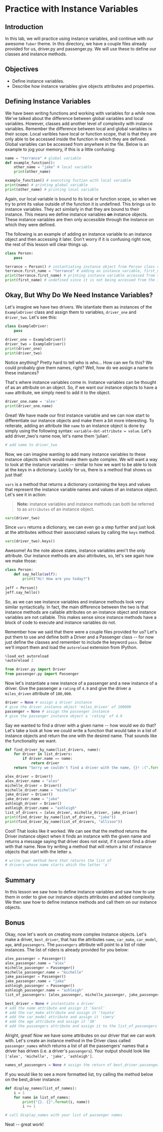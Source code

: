 
# Practice with Instance Variables

## Introduction
In this lab, we will practice using instance variables, and continue with our awesome `fuber` theme. In this directory, we have a couple files already provided for us, driver.py and passenger.py. We will use these to define our classes and instance methods.

## Objectives

* Define instance variables.
* Describe how instance variables give objects attributes and properties.

## Defining Instance Variables

We have been writing functions and working with variables for a while now. We've talked about the difference between global variables and local variables. However, classes add another level of complexity with instance variables. Remember the difference between local and global variables is their scope. Local varibles have local or function scope, that is that they are only able to be accessed inside the function in which they are defined. Global variables can be accessed from anywhere in the file. Below is an example to jog your memory, if this is a little confusing:  


```python
name = "terrance" # global variable
def example_function():
    other_name = "jake" # local variable
    print(other_name)

example_function() # executing fuction with local variable
print(name) # printing global variable
print(other_name) # printing local variable
```

Again, our local variable is bound to its local or function scope, so when we try to print its value outside of the function it is undefined. This brings us to instance variables. They act similarly in that they are bound to their instance. This means we define instance variables **on** instance objects. These instance variables are then only accessible through the instance on which they were defined.

The following is an example of adding an instance variable to an instance object and then accessing it later. Don't worry if it is confusing right now, the rest of this lesson will clear things up.


```python
class Person:
    pass

terrance = Person() # instantiating instance object from Person class called 'terrance'
terrance.first_name = "terrance" # adding an instance variable, first_name to the instance
print(terrance.first_name) # printing instance variable accessed from the instance
print(first_name) # undefined since it is not being accessed from the instance
```

## Okay, But Why Do We Need Instance Variables?

Let's imagine we have two drivers. We istantiate them as instances of the `ExampleDriver` class and assign them to variables, `driver_one` and `driver_two`. Let's see this:


```python
class ExampleDriver:
    pass
    
driver_one = ExampleDriver()
driver_two = ExampleDriver()
print(driver_one)
print(driver_two)
```

Notice anything? Pretty hard to tell who is who... How can we fix this? We could probably give them names, right? Well, how do we assign a name to these instances?

That's where instance variables come in. Instance variables can be thought of as an attribute on an object. So, if we want our instance objects to have a `name` attribute, we simply need to add it to the object.


```python
driver_one.name = 'alex'
print(driver_one.name)
```

Great! We have made our first instance variable and we can now start to differentiate our instance objects and make them a bit more interesting. To reiterate, adding an attribute like `name` to an instance object is done by simply using the following syntax: `variable-dot-attribute = value`. Let's add driver_two's name now, let's name them 'julian'.


```python
# add name to driver_two
```

Now, we can imagine wanting to add many instance variables to these instance objects which would make them quite complex. We will want a way to look at the instance variables -- similar to how we want to be able to look at the keys in a dictionary. Luckily for us, there is a method that shows us just that! 

`vars` is a method that returns a dictionary containing the keys and values that represent the instance variable names and values of an instance object. Let's see it in action:

> **Note:** instance variables and instance methods can both be referred to as `attributes` of an instance object. 


```python
vars(driver_two)
```

Since `vars` returns a dictionary, we can even go a step further and just look at the attributes without their associated values by calling the `keys` method.


```python
vars(driver_two).keys()
```

Awesome! As the note above states, instance variables aren't the only attribute. Our instance methods are also attributes, so, let's see again how we make those:


```python
class Person:
    def say_hello(self):
        print("Hi! How are you today?")
        
jeff = Person()
jeff.say_hello()
```

So, as we can see instance variables and instance methods look very similar syntactically. In fact, the main difference between the two is that instance methods are callable attributes on an instance object and instance variables are not callable. This makes sense since instance methods have a block of code to execute and instance variables do not. 

Remember how we said that there were a couple files provided for us? Let's put them to use and define both a Driver and a Passenger class -- for now just define the classes and remember to include the keyword `pass`. Below we'll import them and load the `autoreload` extension from IPython.


```python
%load_ext autoreload
%autoreload 2
```


```python
from driver.py import Driver
from passenger.py import Passenger
```

Now let's instantiate a new instance of a passenger and a new instance of a driver. Give the passenger a `rating` of `4.9` and give the driver a `miles_driven` attribute of `100,000`.


```python
driver = None # assign a driver instance
# give the driver instance object 'miles_driven' of 100000
passenger = None # assign the passenger instance
# give the passenger instance object a 'rating' of 4.9
```

Say we wanted to find a driver with a given name -- how would we do that? Let's take a look at how we could write a function that would take in a list of instance objects and return the one with the desired name. That sounds like the functionality we want.


```python
def find_driver_by_name(list_drivers, name):
    for driver in list_drivers:
        if driver.name == name:
            return driver
    return "Sorry we couldn't find a driver with the name, {}! :(".format('allison')
```


```python
alex_driver = Driver()
alex_driver.name = "alex"
michelle_driver = Driver()
michelle_driver.name = "michelle"
jake_driver = Driver()
jake_driver.name = "jake"
ashleigh_driver = Driver()
ashleigh_driver.name = "ashleigh"
list_of_drivers = [alex_driver, michelle_driver, jake_driver]
print(find_driver_by_name(list_of_drivers, "jake"))
print(find_driver_by_name(list_of_drivers, "allison"))
```

Cool! That looks like it worked. We can see that the method returns the Driver instance object when it finds an instance with the given name and returns a message saying that driver does not exist, if it cannot find a driver with that name. Now try writing a method that will return a list of instance objects that start with the letter `a`.


```python
# write your method here that returns the list of 
# drivers whose name starts which the letter 'a'
```

## Summary
In this lesson we saw how to define instance variables and saw how to use them in order to give our instance objects attributes and added complexity. We then saw how to define instance methods and call them on our instance objects. 

## Bonus

Okay, now let's work on creating more complex instance objects. Let's make a driver, `best_driver`, that has the attributes `name`, `car_make`, `car_model`, `age`, and `passengers`. The `passengers` attribute will point to a list of rider instances. The list of riders is already provided for you below:


```python
alex_passenger = Passenger()
alex_passenger.name = "alex"
michelle_passenger = Passenger()
michelle_passenger.name = "michelle"
jake_passenger = Passenger()
jake_passenger.name = "jake"
ashleigh_passenger = Passenger()
ashleigh_passenger.name = "ashleigh"
list_of_passengers: [alex_passenger, michelle_passenger, jake_passenger, ashleigh_passenger]
```


```python
best_driver = None # instantiate a driver
# add the name attribute and assign it 'Garol'
# add the car_make attribute and assign it 'toyota'
# add the car_model attribute and assign it 'camry'
# add the age attribute and assign it '30'
# add the passengers attribute and assign it to the list_of_passengers
```

Alright, great! Now we have some attributes on our driver that we can work with. Let's create an instance method in the Driver class called `passenger_names` which returns a list of all the passengers' names that a driver has driven (i.e. a driver's `passengers`). 
Your output should look like `['alex', 'michelle', 'jake', 'ashleigh']`.


```python
names_of_passengers = None # assign the return of best_driver.passenger_names()
```

If you would like to see a more formatted list, try calling the method below on the best_driver instance:


```python
def display_names(list_of_names):
    i = 1
    for name in list_of_names:
        print("{}. {}".format(i, name))
        i += 1

# call display_names with your list of passenger names
```

Neat -- great work! 
